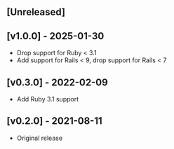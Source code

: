 ## [Unreleased]

## [v1.0.0] - 2025-01-30

- Drop support for Ruby < 3.1
- Add support for Rails < 9, drop support for Rails < 7

## [v0.3.0] - 2022-02-09

- Add Ruby 3.1 support

## [v0.2.0] - 2021-08-11

- Original release
